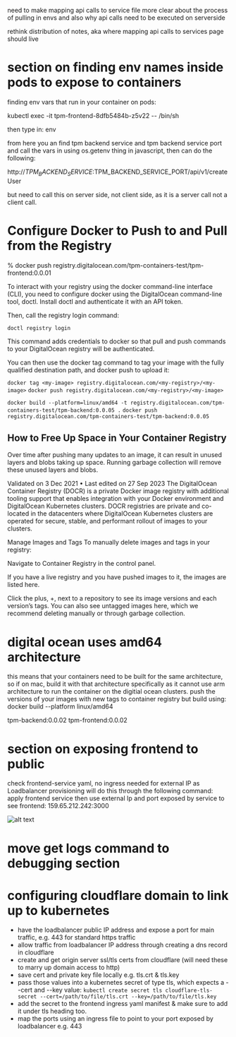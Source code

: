 need to make mapping api calls to service file more clear about the process of pulling in envs and also why api calls need to be executed on serverside

rethink distribution of notes, aka where mapping api calls to services page should live

# section on finding env names inside pods to expose to containers

finding env vars that run in your container on pods:

kubectl exec -it tpm-frontend-8dfb5484b-z5v22 -- /bin/sh

then type in: env

from here you an find tpm backend service and tpm backend service port
and call the vars in using os.getenv thing in javascript, then can do the following:

http://$TPM_BACKEND_SERVICE:$TPM_BACKEND_SERVICE_PORT/api/v1/createUser

but need to call this on server side, not client side, as it is a server call not a client call.

# Configure Docker to Push to and Pull from the Registry

% docker push registry.digitalocean.com/tpm-containers-test/tpm-frontend:0.0.01

To interact with your registry using the docker command-line interface (CLI), you need to configure docker using the DigitalOcean command-line tool, doctl. Install doctl and authenticate it with an API token.

Then, call the registry login command:

`doctl registry login`

This command adds credentials to docker so that pull and push commands to your DigitalOcean registry will be authenticated.

You can then use the docker tag command to tag your image with the fully qualified destination path, and docker push to upload it:

`docker tag <my-image> registry.digitalocean.com/<my-registry>/<my-image>`
`docker push registry.digitalocean.com/<my-registry>/<my-image>`

`docker build --platform=linux/amd64 -t registry.digitalocean.com/tpm-containers-test/tpm-backend:0.0.05 .`
`docker push registry.digitalocean.com/tpm-containers-test/tpm-backend:0.0.05`

## How to Free Up Space in Your Container Registry

Over time after pushing many updates to an image, it can result in unused layers and blobs taking up space. Running garbage collection will remove these unused layers and blobs.

Validated on 3 Dec 2021 • Last edited on 27 Sep 2023
The DigitalOcean Container Registry (DOCR) is a private Docker image registry with additional tooling support that enables integration with your Docker environment and DigitalOcean Kubernetes clusters. DOCR registries are private and co-located in the datacenters where DigitalOcean Kubernetes clusters are operated for secure, stable, and performant rollout of images to your clusters.

Manage Images and Tags
To manually delete images and tags in your registry:

Navigate to Container Registry in the control panel.

If you have a live registry and you have pushed images to it, the images are listed here.

Click the plus, +, next to a repository to see its image versions and each version’s tags. You can also see untagged images here, which we recommend deleting manually or through garbage collection.

# digital ocean uses amd64 architecture

this means that your containers need to be built for the same architecture, so if on mac, build it with that architecture specifically as it cannot use arm architecture to run the container on the digitial ocean clusters.
push the versions of your images with new tags to container registry but build using:
docker build --platform linux/amd64

tpm-backend:0.0.02
tpm-frontend:0.0.02

# section on exposing frontend to public

check frontend-service yaml, no ingress needed for external IP as Loadbalancer provisioning will do this
through the following command:
apply frontend service
then use external Ip and port exposed by service to see frontend: 159.65.212.242:3000

![alt text](image-6.png)

# move get logs command to debugging section

# configuring cloudflare domain to link up to kubernetes

- have the loadbalancer public IP address and expose a port for main traffic, e.g. 443 for standard https traffic
- allow traffic from loadbalancer IP address through creating a dns record in cloudflare
- create and get origin server ssl/tls certs from cloudflare (will need these to marry up domain access to http)
- save cert and private key file locally e.g. tls.crt & tls.key
- pass those values into a kubernetes secret of type tls, which expects a --cert and --key value:
  `kubectl create secret tls cloudflare-tls-secret --cert=/path/to/file/tls.crt --key=/path/to/file/tls.key`
- add the secret to the frontend ingress yaml manifest & make sure to add it under tls heading too.
- map the ports using an ingress file to point to your port exposed by loadbalancer e.g. 443
